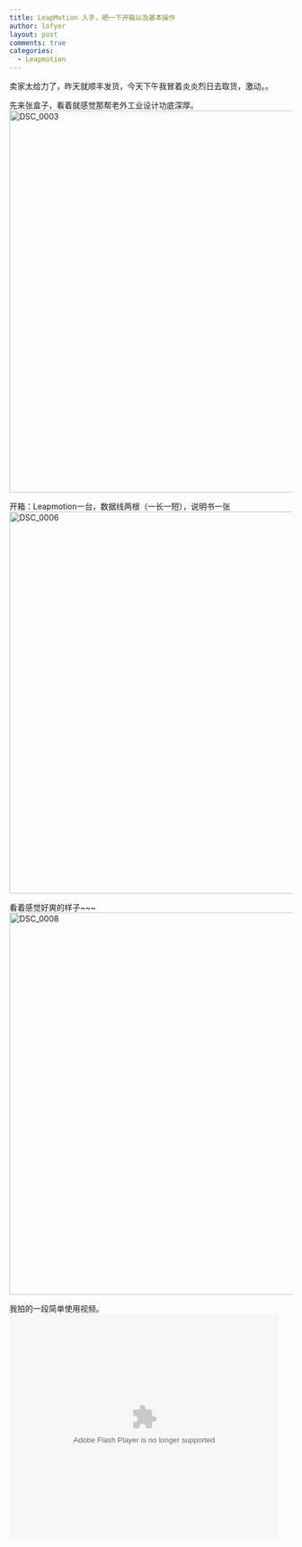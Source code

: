 ```yaml
---
title: LeapMotion 入手，晒一下开箱以及基本操作
author: lofyer
layout: post
comments: true
categories:
  - Leapmotion
---
```

卖家太给力了，昨天就顺丰发货，今天下午我冒着炎炎烈日去取货，激动。。

先来张盒子，看着就感觉那帮老外工业设计功底深厚。  
<a href="http://blog.lofyer.org/2013/07/leapmotion-%e5%85%a5%e6%89%8b%ef%bc%8c%e6%99%92%e4%b8%80%e4%b8%8b%e5%bc%80%e7%ae%b1%e4%bb%a5%e5%8f%8a%e5%9f%ba%e6%9c%ac%e6%93%8d%e4%bd%9c/dsc_0003/" rel="attachment wp-att-2417"><img src="http://blog.lofyer.org/wp-content/uploads/DSC_0003-1024x680.jpg" alt="DSC_0003" width="1024" height="680" class="alignnone size-large wp-image-2417" /></a>

开箱：Leapmotion一台，数据线两根（一长一短），说明书一张  
<a href="http://blog.lofyer.org/2013/07/leapmotion-%e5%85%a5%e6%89%8b%ef%bc%8c%e6%99%92%e4%b8%80%e4%b8%8b%e5%bc%80%e7%ae%b1%e4%bb%a5%e5%8f%8a%e5%9f%ba%e6%9c%ac%e6%93%8d%e4%bd%9c/dsc_0006/" rel="attachment wp-att-2416"><img src="http://blog.lofyer.org/wp-content/uploads/DSC_0006-1024x680.jpg" alt="DSC_0006" width="1024" height="680" class="alignnone size-large wp-image-2416" /></a>

看着感觉好爽的样子~~~  
<a href="http://blog.lofyer.org/2013/07/leapmotion-%e5%85%a5%e6%89%8b%ef%bc%8c%e6%99%92%e4%b8%80%e4%b8%8b%e5%bc%80%e7%ae%b1%e4%bb%a5%e5%8f%8a%e5%9f%ba%e6%9c%ac%e6%93%8d%e4%bd%9c/dsc_0008/" rel="attachment wp-att-2415"><img src="http://blog.lofyer.org/wp-content/uploads/DSC_0008-1024x680.jpg" alt="DSC_0008" width="1024" height="680" class="alignnone size-large wp-image-2415" /></a>

我拍的一段简单使用视频。  
<embed src="http://player.youku.com/player.php/sid/XNTg4NjQ2NjAw/v.swf" allowFullScreen="true" quality="high" width="480" height="400" align="middle" allowScriptAccess="always" type="application/x-shockwave-flash">
</embed>